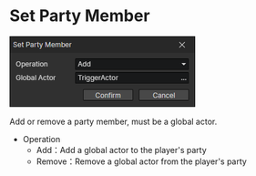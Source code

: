 # Set Party Member

![](img/setPartyMember-1.png)

Add or remove a party member, must be a global actor.

- Operation
  - Add：Add a global actor to the player's party
  - Remove：Remove a global actor from the player's party
